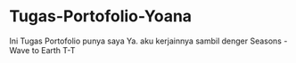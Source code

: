 # Tugas-Portofolio-Yoana
Ini Tugas Portofolio punya saya Ya.
aku kerjainnya sambil denger Seasons - Wave to Earth T-T
